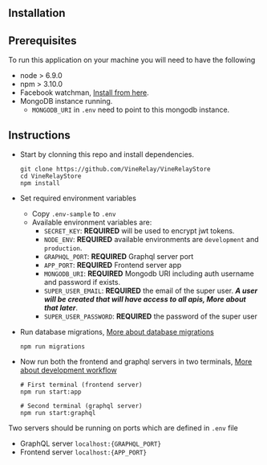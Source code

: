 Installation
---------

## Prerequisites
To run this application on your machine you will need to have the following
- node > 6.9.0
- npm > 3.10.0
- Facebook watchman, [Install from here](https://facebook.github.io/watchman/docs/install.html).
- MongoDB instance running.
  - `MONGODB_URI` in `.env` need to point to this mongodb instance.

## Instructions
- Start by clonning this repo and install dependencies.

  ```shell
  git clone https://github.com/VineRelay/VineRelayStore
  cd VineRelayStore
  npm install
  ```

- Set required environment variables
  - Copy `.env-sample` to `.env`
  - Available environment variables are:
    - `SECRET_KEY`: **REQUIRED** will be used to encrypt jwt tokens.
    - `NODE_ENV`: **REQUIRED** available environments are `development` and `production`.
    - `GRAPHQL_PORT`: **REQUIRED** Graphql server port
    - `APP_PORT`: **REQUIRED** Frontend server app
    - `MONGODB_URI`: **REQUIRED** Mongodb URI including auth username and password if exists.
    - `SUPER_USER_EMAIL`: **REQUIRED** the email of the super user. ***A user will be created that will have access to all apis, More about that later***.
    - `SUPER_USER_PASSWORD`: **REQUIRED** the password of the super user 

- Run database migrations, [More about database migrations](../database/migrations.md)

  ```shell
  npm run migrations
  ```

- Now run both the frontend and graphql servers in two terminals, [More about development workflow](../workflow/architecture.md)

  ```shell
  # First terminal (frontend server)
  npm run start:app
  ```

  ```shell
  # Second terminal (graphql server)
  npm run start:graphql
  ```

Two servers should be running on ports which are defined in `.env` file
  - GraphQL server `localhost:{GRAPHQL_PORT}`
  - Frontend server `localhost:{APP_PORT}`
